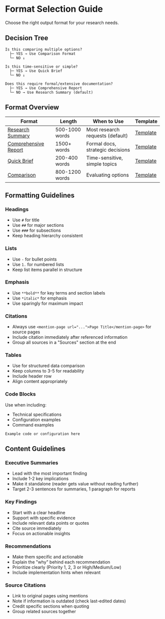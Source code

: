 # Format Selection Guide

Choose the right output format for your research needs.

## Decision Tree

```
Is this comparing multiple options?
  ├─ YES → Use Comparison Format
  └─ NO ↓

Is this time-sensitive or simple?
  ├─ YES → Use Quick Brief
  └─ NO ↓

Does this require formal/extensive documentation?
  ├─ YES → Use Comprehensive Report
  └─ NO → Use Research Summary (default)
```

## Format Overview

| Format | Length | When to Use | Template |
|--------|--------|-------------|----------|
| [Research Summary](research-summary-format.md) | 500-1000 words | Most research requests (default) | [Template](research-summary-template.md) |
| [Comprehensive Report](comprehensive-report-format.md) | 1500+ words | Formal docs, strategic decisions | [Template](comprehensive-report-template.md) |
| [Quick Brief](quick-brief-format.md) | 200-400 words | Time-sensitive, simple topics | [Template](quick-brief-template.md) |
| [Comparison](comparison-format.md) | 800-1200 words | Evaluating options | [Template](comparison-template.md) |

## Formatting Guidelines

### Headings
- Use `#` for title
- Use `##` for major sections
- Use `###` for subsections
- Keep heading hierarchy consistent

### Lists
- Use `-` for bullet points
- Use `1.` for numbered lists
- Keep list items parallel in structure

### Emphasis
- Use `**bold**` for key terms and section labels
- Use `*italic*` for emphasis
- Use sparingly for maximum impact

### Citations
- Always use `<mention-page url="...">Page Title</mention-page>` for source pages
- Include citation immediately after referenced information
- Group all sources in a "Sources" section at the end

### Tables
- Use for structured data comparison
- Keep columns to 3-5 for readability
- Include header row
- Align content appropriately

### Code Blocks
Use when including:
- Technical specifications
- Configuration examples
- Command examples

```
Example code or configuration here
```

## Content Guidelines

### Executive Summaries
- Lead with the most important finding
- Include 1-2 key implications
- Make it standalone (reader gets value without reading further)
- Target 2-3 sentences for summaries, 1 paragraph for reports

### Key Findings
- Start with a clear headline
- Support with specific evidence
- Include relevant data points or quotes
- Cite source immediately
- Focus on actionable insights

### Recommendations
- Make them specific and actionable
- Explain the "why" behind each recommendation
- Prioritize clearly (Priority 1, 2, 3 or High/Medium/Low)
- Include implementation hints when relevant

### Source Citations
- Link to original pages using mentions
- Note if information is outdated (check last-edited dates)
- Credit specific sections when quoting
- Group related sources together

